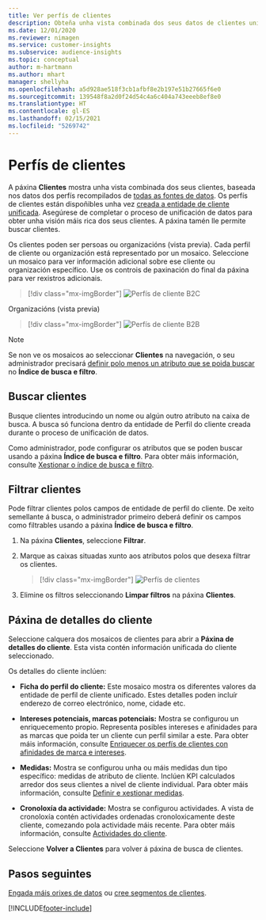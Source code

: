 ```yaml
---
title: Ver perfís de clientes
description: Obteña unha vista combinada dos seus datos de clientes unificados.
ms.date: 12/01/2020
ms.reviewer: nimagen
ms.service: customer-insights
ms.subservice: audience-insights
ms.topic: conceptual
author: m-hartmann
ms.author: mhart
manager: shellyha
ms.openlocfilehash: a5d928ae518f3cb1afbf8e2b197e51b27665f6e0
ms.sourcegitcommit: 139548f8a2d0f24d54c4a6c404a743eeeb8ef8e0
ms.translationtype: HT
ms.contentlocale: gl-ES
ms.lasthandoff: 02/15/2021
ms.locfileid: "5269742"
---
```

# <a name="customer-profiles"></a>Perfís de clientes

A páxina **Clientes** mostra unha vista combinada dos seus clientes, baseada nos datos dos perfís recompilados de [todas as fontes de datos](data-sources.md). Os perfís de clientes están dispoñibles unha vez [creada a entidade de cliente unificada](data-unification.md). Asegúrese de completar o proceso de unificación de datos para obter unha visión máis rica dos seus clientes. A páxina tamén lle permite buscar clientes.

Os clientes poden ser persoas ou organizacións (vista previa). Cada perfil de cliente ou organización está representado por un mosaico. Seleccione un mosaico para ver información adicional sobre ese cliente ou organización específico. Use os controis de paxinación do final da páxina para ver rexistros adicionais.

> [!div class="mx-imgBorder"] 
> ![Perfís de cliente B2C](media/profiles-customers.png "Perfís de cliente B2C")

Organizacións (vista previa)
> [!div class="mx-imgBorder"] 
> ![Perfís de cliente B2B](media/profile-customers-b2b.png "Perfís de cliente B2B")

> [!NOTE]
> Se non ve os mosaicos ao seleccionar **Clientes** na navegación, o seu administrador precisará [definir polo menos un atributo que se poida buscar](search-filter-index.md) no **Índice de busca e filtro**.

## <a name="search-for-customers"></a>Buscar clientes

Busque clientes introducindo un nome ou algún outro atributo na caixa de busca. A busca só funciona dentro da entidade de Perfil do cliente creada durante o proceso de unificación de datos.

Como administrador, pode configurar os atributos que se poden buscar usando a páxina **Índice de busca e filtro**. Para obter máis información, consulte [Xestionar o índice de busca e filtro](search-filter-index.md).

## <a name="filter-customers"></a>Filtrar clientes

Pode filtrar clientes polos campos de entidade de perfil do cliente. De xeito semellante á busca, o administrador primeiro deberá definir os campos como filtrables usando a páxina **Índice de busca e filtro**.

1. Na páxina **Clientes**, seleccione **Filtrar**.

2. Marque as caixas situadas xunto aos atributos polos que desexa filtrar os clientes.

   > [!div class="mx-imgBorder"] 
   > ![Perfís de clientes](media/profiles-customers3.png "Perfís de clientes")

3. Elimine os filtros seleccionando **Limpar filtros** na páxina **Clientes**.

##  <a name="customer-details-page"></a>Páxina de detalles do cliente

Seleccione calquera dos mosaicos de clientes para abrir a **Páxina de detalles do cliente**. Esta vista contén información unificada do cliente seleccionado.

Os detalles do cliente inclúen:

-   **Ficha do perfil do cliente:** Este mosaico mostra os diferentes valores da entidade de perfil de cliente unificado. Estes detalles poden incluír enderezo de correo electrónico, nome, cidade etc. 

-   **Intereses potenciais, marcas potenciais:** Mostra se configurou un enriquecemento propio. Representa posibles intereses e afinidades para as marcas que poida ter un cliente cun perfil similar a este. Para obter máis información, consulte [Enriquecer os perfís de clientes con afinidades de marca e intereses](enrichment-microsoft-graph.md).

-   **Medidas:** Mostra se configurou unha ou máis medidas dun tipo específico: medidas de atributo de cliente. Inclúen KPI calculados arredor dos seus clientes a nivel de cliente individual. Para obter máis información, consulte [Definir e xestionar medidas](measures.md).

-   **Cronoloxía da actividade:** Mostra se configurou actividades. A vista de cronoloxía contén actividades ordenadas cronoloxicamente deste cliente, comezando pola actividade máis recente. Para obter máis información, consulte [Actividades do cliente](activities.md).

Seleccione **Volver a Clientes** para volver á páxina de busca de clientes.

## <a name="next-steps"></a>Pasos seguintes

[Engada máis orixes de datos](data-sources.md) ou [cree segmentos de clientes](segments.md).


[!INCLUDE[footer-include](../includes/footer-banner.md)]